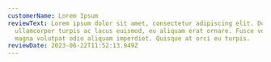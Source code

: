 ```yaml
---
customerName: Lorem Ipsum
reviewText: Lorem ipsum dolor sit amet, consectetur adipiscing elit. Donec
  ullamcorper turpis ac lacus euismod, eu aliquam erat ornare. Fusce volutpat
  magna volutpat odio aliquam imperdiet. Quisque at orci eu turpis.
reviewDate: 2023-06-22T11:52:13.949Z
---
```

